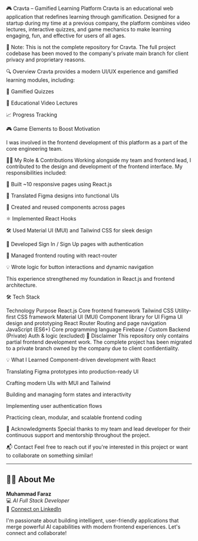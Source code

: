 🎮 Cravta – Gamified Learning Platform
Cravta is an educational web application that redefines learning through gamification. Designed for a startup during my time at a previous company, the platform combines video lectures, interactive quizzes, and game mechanics to make learning engaging, fun, and effective for users of all ages.

🚨 Note: This is not the complete repository for Cravta. The full project codebase has been moved to the company's private main branch for client privacy and proprietary reasons.

🔍 Overview
Cravta provides a modern UI/UX experience and gamified learning modules, including:

🎯 Gamified Quizzes

🎥 Educational Video Lectures

📈 Progress Tracking

🎮 Game Elements to Boost Motivation

I was involved in the frontend development of this platform as a part of the core engineering team.

🧑‍💻 My Role & Contributions
Working alongside my team and frontend lead, I contributed to the design and development of the frontend interface. My responsibilities included:

🔧 Built ~10 responsive pages using React.js

🎨 Translated Figma designs into functional UIs

🧩 Created and reused components across pages

⚛️ Implemented React Hooks

🛠️ Used Material UI (MUI) and Tailwind CSS for sleek design

🔐 Developed Sign In / Sign Up pages with authentication

🔁 Managed frontend routing with react-router

💡 Wrote logic for button interactions and dynamic navigation

This experience strengthened my foundation in React.js and frontend architecture.

🛠️ Tech Stack

Technology Purpose
React.js Core frontend framework
Tailwind CSS Utility-first CSS framework
Material UI (MUI) Component library for UI
Figma UI design and prototyping
React Router Routing and page navigation
JavaScript (ES6+) Core programming language
Firebase / Custom Backend (Private) Auth & logic (excluded)
🚧 Disclaimer
This repository only contains partial frontend development work. The complete project has been migrated to a private branch owned by the company due to client confidentiality.

💡 What I Learned
Component-driven development with React

Translating Figma prototypes into production-ready UI

Crafting modern UIs with MUI and Tailwind

Building and managing form states and interactivity

Implementing user authentication flows

Practicing clean, modular, and scalable frontend coding

🤝 Acknowledgments
Special thanks to my team and lead developer for their continuous support and mentorship throughout the project.

📬 Contact
Feel free to reach out if you're interested in this project or want to collaborate on something similar!

---

## 🙋‍♂️ About Me

**Muhammad Faraz**  
💻 _AI Full Stack Developer_  
🔗 [Connect on LinkedIn](https://www.linkedin.com/in/mfaraz7)

I'm passionate about building intelligent, user-friendly applications that merge powerful AI capabilities with modern frontend experiences. Let's connect and collaborate!
